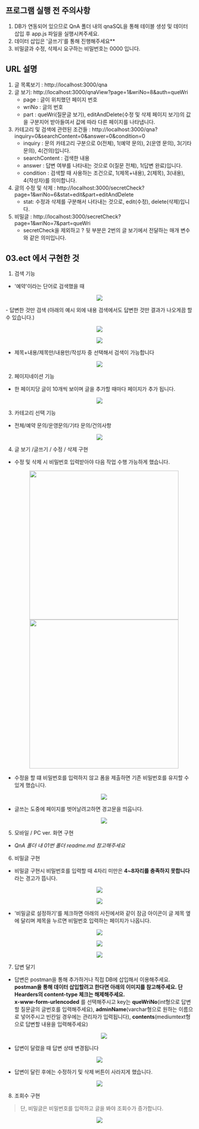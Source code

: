 ## 프로그램 실행 전 주의사항
1. DB가 연동되어 있으므로 QnA 폴더 내의 qnaSQL을 통해 테이블 생성 및 데이터 삽입 후 app.js 파일을 실행시켜주세요.
2. 데이터 삽입은 '글쓰기'를 통해 진행해주세요**
3. 비밀글과 수정, 삭제시 요구하는 비밀번호는 0000 입니다.

## URL 설명
1. 글 목록보기 : http://localhost:3000/qna
2. 글 보기: http://localhost:3000/qnaView?page=1&wriNo=8&auth=queWri
    - page : 글이 위치했던 페이지 번호
    - wriNo : 글의 번호
    - part : queWri(질문글 보기), editAndDelete(수정 및 삭제 페이지 보기)의 값을 구분지어 받아들여서 값에 따라 다른 페이지를 나타냅니다.
 3. 카테고리 및 검색에 관련된 조건들
  : http://localhost:3000/qna?inquiry=0&searchContent=0&answer=0&condition=0
    - inquiry : 문의 카테고리 구분으로 0(전체), 1(예약 문의), 2(운영 문의), 3(기타 문의), 4(건의)입니다.
    - searchContent : 검색한 내용
    - answer : 답변 여부를 나타내는 것으로 0(질문 전체), 1(답변 완료)입니다.
    - condition : 검색할 때 사용하는 조건으로, 1(제목+내용), 2(제목), 3(내용), 4(작성자)를 의미합니다.
  4. 글의 수정 및 삭제
   : http://localhost:3000/secretCheck?page=1&wriNo=6&stat=edit&part=editAndDelete
     - stat: 수정과 삭제를 구분해서 나타내는 것으로, edit(수정), delete(삭제)입니다.
  5. 비밀글 : http://localhost:3000/secretCheck?page=1&wriNo=7&part=queWri
     - secretCheck을 제외하고 ? 뒷 부분은 2번의 글 보기에서 전달하는 매개 변수와 같은 의미입니다.
  
  
## 03.ect 에서 구현한 것
1. 검색 기능
  - '예약'이라는 단어로 검색했을 때
  <p align="center"><img src="https://devwebdata2020.s3.ap-northeast-2.amazonaws.com/markdown/qna03/search.png"></p>
  - 답변한 것만 검색 (아래의 예시 외에 내용 검색에서도 답변한 것만 결과가 나오게끔 할 수 있습니다.)
<p align="center"><img src="https://devwebdata2020.s3.ap-northeast-2.amazonaws.com/markdown/qna03/searchanswer1.png"></p>
<p align="center"><img src="https://devwebdata2020.s3.ap-northeast-2.amazonaws.com/markdown/qna03/searchanswer2.png"></p>

  - 제목+내용/제목만/내용만/작성자 중 선택해서 검색이 가능합니다
<p align="center"><img src="https://devwebdata2020.s3.ap-northeast-2.amazonaws.com/markdown/qna03/multi.png"></p>

2. 페이지네이션 기능
  - 한 페이지당 글이 10개씩 보이며 글을 추가할 때마다 페이지가 추가 됩니다.
  <p align="center"><img src="https://devwebdata2020.s3.ap-northeast-2.amazonaws.com/markdown/qna03/pagination.png"></p>
  
3. 카테고리 선택 기능
  - 전체/예약 문의/운영문의/기타 문의/건의사항
  <p align="center"><img src="https://devwebdata2020.s3.ap-northeast-2.amazonaws.com/markdown/qna03/category.png"></p>
  
4. 글 보기 /글쓰기 / 수정 / 삭제 구현
  - 수정 및 삭제 시 비밀번호 입력받아야 다음 작업 수행 가능하게 했습니다.
    <p align="center"><img src="https://devwebdata2020.s3.ap-northeast-2.amazonaws.com/markdown/qna03/edit2.png" width="400" height="auto"><img src="https://devwebdata2020.s3.ap-northeast-2.amazonaws.com/markdown/qna03/delete2.png" width="400" height="auto"></p>
    
  - 수정을 할 떄 비밀번호를 입력하지 않고 폼을 제출하면 기존 비밀번호를 유지할 수 있게 했습니다.
    <p align="center"><img src="https://devwebdata2020.s3.ap-northeast-2.amazonaws.com/markdown/qna03/edit3.png"></p>
    
  - 글쓰는 도중에 페이지를 벗어날려고하면 경고문을 띄웁니다.
    <p align="center"><img src="https://devwebdata2020.s3.ap-northeast-2.amazonaws.com/markdown/qna03/out.png"></p>
  
5. 모바일 / PC ver. 화면 구현
  - *QnA 폴더 내 01번 폴더 readme.md 참고해주세요*
  
6. 비밀글 구현
  - 비밀글 구현시 비밀번호를 입력할 때 4자리 미만은 **4~8자리를 충족하지 못합니다**라는 경고가 뜹니다.
  <p align="center"><img src="https://devwebdata2020.s3.ap-northeast-2.amazonaws.com/markdown/qna03/password3.png"></p> 
  <p align="center"><img src="https://devwebdata2020.s3.ap-northeast-2.amazonaws.com/markdown/qna03/password4.png"></p>
  
  - '비밀글로 설정하기'를 체크하면 아래의 사진에서와 같이 잠금 아이콘이 글 제목 옆에 달리며 제목을 누르면 비밀번호 입력하는 페이지가 나옵니다. 
  <p align="center"><img src="https://devwebdata2020.s3.ap-northeast-2.amazonaws.com/markdown/qna03/secret3.png"></p> 
  <p align="center"><img src="https://devwebdata2020.s3.ap-northeast-2.amazonaws.com/markdown/qna03/secret1.png"></p>   
  <p align="center"><img src="https://devwebdata2020.s3.ap-northeast-2.amazonaws.com/markdown/qna03/secret2.png"></p>  

7. 답변 달기
  - 답변은 postman을 통해 추가하거나 직접 DB에 삽입해서 이용해주세요.      
    **postman을 통해 데이터 삽입할려고 한다면 아래의 이미지를 참고해주세요. 단 Hearders의 content-type 체크는 해제해주세요.**     
    **x-www-form-urlencoded** 를 선택해주시고 key는 **queWriNo**(int형으로 답변할 질문글의 글번호를 입력해주세요), **adminName**(varchar형으로 원하는 이름으로 넣어주시고 빈칸일 경우에는 관리자가 입력됩니다), **contents**(mediumtext형으로 답변할 내용을 입력해주세요)
    <p align="center"><img src="https://devwebdata2020.s3.ap-northeast-2.amazonaws.com/markdown/qna03/postman.png"></p>   
    
  - 답변이 달렸을 때 답변 상태 변경됩니다 
  <p align="center"><img src="https://devwebdata2020.s3.ap-northeast-2.amazonaws.com/markdown/qna03/answer1.png"></p>
  
  - 답변이 달린 후에는 수정하기 및 삭제 버튼이 사라지게 했습니다.
  <p align="center"><img src="https://devwebdata2020.s3.ap-northeast-2.amazonaws.com/markdown/qna03/answer2.png"></p>   
  
8. 조회수 구현
> 단, 비밀글은 비밀번호를 입력하고 글을 봐야 조회수가 증가합니다.
<p align="center"><img src="https://devwebdata2020.s3.ap-northeast-2.amazonaws.com/markdown/qna03/views1.png"></p>   
